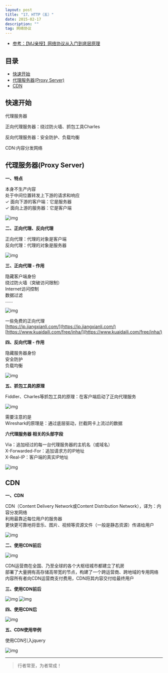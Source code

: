 ```yaml
---
layout: post
title: "17、HTTP（五）"
date: 2015-02-17
description: ""
tag: 网络协议
---
```




- [参考：【MJ亲授】网络协议从入门到底层原理](https://ke.qq.com/course/2900359)



## 目录

* [快速开始](#content0)
* [代理服务器(Proxy Server)](#content1)
* [CDN](#content2)


<!-- ************************************************ -->
## <a id="content0">快速开始</a>

代理服务器  

正向代理服务器：绕过防火墙、抓包工具Charles       

反向代理服务器：安全防护、负载均衡      

CDN:内容分发网络   

<!-- ************************************************ -->
## <a id="content1"></a>代理服务器(Proxy Server)

**一、特点**

本身不生产内容     
处于中间位置转发上下游的请求和响应     
✓ 面向下游的客户端：它是服务器    
✓ 面向上游的服务器：它是客户端     

<img src="/images/Network/http22.png" alt="img">

**二、正向代理、反向代理**

正向代理：代理的对象是客户端     
反向代理：代理的对象是服务器     

<img src="/images/Network/http23.png" alt="img">

**三、正向代理 - 作用**

隐藏客户端身份         
绕过防火墙（突破访问限制）         
Internet访问控制         
数据过滤         
......      

<img src="/images/Network/http24.png" alt="img">

一些免费的正向代理              
[https://ip.jiangxianli.com/](https://ip.jiangxianli.com/)           
[https://www.kuaidaili.com/free/inha/](https://www.kuaidaili.com/free/inha/)             


**四、反向代理 - 作用**

隐藏服务器身份     
安全防护     
负载均衡     

<img src="/images/Network/http25.png" alt="img">


**五、抓包工具的原理**

Fiddler、Charles等抓包工具的原理：在客户端启动了正向代理服务

<img src="/images/Network/http26.png" alt="img">

需要注意的是      
Wireshark的原理是：通过底层驱动，拦截网卡上流过的数据         


**六代理服务器 相关的头部字段**


Via：追加经过的每一台代理服务器的主机名（或域名）     
X-Forwarded-For：追加请求方的IP地址     
X-Real-IP：客户端的真实IP地址     

<img src="/images/Network/http27.png" alt="img">






<!-- ************************************************ -->
## <a id="content1"></a>CDN

**一、CDN**

CDN（Content Delivery Network或Content Distribution Network），译为：内容分发网络     
利用最靠近每位用户的服务器     
更快更可靠地将音乐、图片、视频等资源文件（一般是静态资源）传递给用户     

<img src="/images/Network/http28.png" alt="img">


**二、使用CDN前后**

<img src="/images/Network/http29.png" alt="img">

CDN运营商在全国、乃至全球的各个大枢纽城市都建立了机房        
部署了大量拥有高存储高带宽的节点，构建了一个跨运营商、跨地域的专用网络        
内容所有者向CDN运营商支付费用，CDN将其内容交付给最终用户        

**三、使用CDN前后**

<img src="/images/Network/http30.png" alt="img">
<img src="/images/Network/http31.png" alt="img">


**四、使用CDN后**

<img src="/images/Network/http32.png" alt="img">

**五、CDN使用举例**

使用CDN引入jquery

<img src="/images/Network/http33.png" alt="img">









----------
>  行者常至，为者常成！


